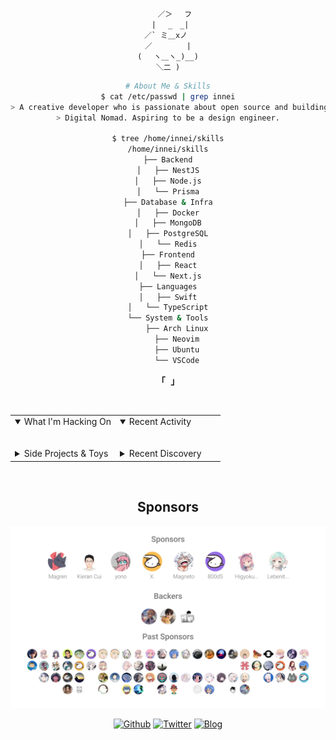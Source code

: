 <div align="center">

```
   ／＞　 フ
  | 　_　_| 
／` ミ＿xノ 
／　　　　 |
(　 ヽ＿ヽ_)__)
＼二 )
```

</div>

<div align="center">

```bash
# About Me & Skills
$ cat /etc/passwd | grep innei
> A creative developer who is passionate about open source and building beautiful things.
> Digital Nomad. Aspiring to be a design engineer.

$ tree /home/innei/skills
/home/innei/skills
├── Backend
│   ├── NestJS
│   ├── Node.js
│   └── Prisma
├── Database & Infra
│   ├── Docker
│   ├── MongoDB
│   ├── PostgreSQL
│   └── Redis
├── Frontend
│   ├── React
│   └── Next.js
├── Languages
│   ├── Swift
│   └── TypeScript
└── System & Tools
    ├── Arch Linux
    ├── Neovim
    ├── Ubuntu
    └── VSCode
```

</div>

<p align="center">
  <strong><samp>「 <!-- motto --> 」</samp></strong>
</p>

<br />

<table>
  <tr>
    <td valign="top" width="50%">
      <details open>
        <summary>What I'm Hacking On</summary>
        <br />
          <!-- opensource_dashboard:active -->
      </details>
      <br />
      <details>
        <summary>Side Projects & Toys</summary>
        <br />
          <!-- opensource_toys -->
      </details>
    </td>
    <td valign="top" width="50%">
      <details open>
        <summary>Recent Activity</summary>
        <br />
          <!-- recent_posts_inject -->
      </details>
      <br />
      <details>
        <summary>Recent Discovery</summary>
        <br />
          <!-- random_github_stars_inject -->
      </details>
    </td>
  </tr>
</table>

<br />

<h2 align="center">Sponsors</h2>

<p align="center">
  <a href="https://github.com/sponsors/innei">
    <img src="./sponsorkit/sponsors.svg" />
  </a>
</p>

<p align="center">
  <a href="https://github.com/innei" target="_blank"><img alt="Github" src="https://img.shields.io/badge/GitHub-181717?style=for-the-badge&logo=Github&logoColor=white" /></a> 
  <a href="https://twitter.com/__oQuery" target="_blank"><img alt="Twitter" src="https://img.shields.io/badge/twitter-1DA1F2?style=for-the-badge&logo=twitter&logoColor=white" /></a> 
  <a href="https://innei.in" target="_blank"><img alt="Blog" src="https://img.shields.io/badge/Blog-232323?style=for-the-badge&logo=rss&logoColor=white" /></a>
</p>

<p align="center">
  <samp>
    <!-- footer_inject -->
  </samp>
</p>
